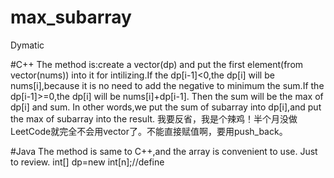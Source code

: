 # max_subarray
Dymatic 

#C++
The method is:create a vector(dp) and put the first element(from vector(nums)) into it for intilizing.If the dp[i-1]<0,the dp[i] 
will be nums[i],because it is no need to add the negative to minimum the sum.If the dp[i-1]>=0,the dp[i] will be nums[i]+dp[i-1].
Then the sum will be the max of dp[i] and sum.
In other words,we put the sum of subarray into dp[i],and put the max of subarray into the result.
我要反省，我是个辣鸡！半个月没做LeetCode就完全不会用vector了。不能直接赋值啊，要用push_back。

#Java
The method is same to C++,and the array is convenient to use. Just to review.
int[] dp=new int[n];//define
